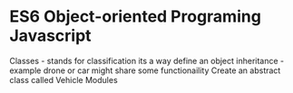 # ES6 Object-oriented Programing Javascript

Classes - stands for classification its a way define an object
inheritance - example drone or car might share some functionaility 
Create an abstract class called Vehicle
Modules 